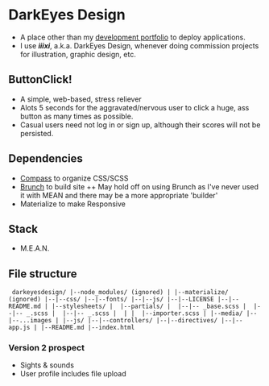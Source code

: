 # DarkEyes Design
+ A place other than my [development portfolio](https://billbunkum.github.io) to deploy applications.
+ I use ***iiixi***, a.k.a. DarkEyes Design, whenever doing commission projects for illustration, graphic design, etc.

## ButtonClick!
+ A simple, web-based, stress reliever
+ Alots 5 seconds for the aggravated/nervous user to click a huge, ass button as many times as possible.
+ Casual users need not log in or sign up, although their scores will not be persisted.

## Dependencies
+ [Compass](http://thesassway.com/beginner/getting-started-with-sass-and-compass) to organize CSS/SCSS
+ [Brunch](http://brunch.io/docs/getting-started) to build site
    ++ May hold off on using Brunch as I've never used it with MEAN and there may be a more appropriate 'builder'
+ Materialize to make Responsive

## Stack
+ M.E.A.N.

## File structure

`
darkeyesdesign/
|--node_modules/ (ignored)
|
|--materialize/ (ignored)
|--|--css/
|--|--fonts/
|--|--js/
|--|--LICENSE
|--|--README.md
|
|--stylesheets/
|  |--partials/
|  |--|-- _base.scss
|  |--|-- _.scss
|  |--|-- _.scss
|  |
|  |--importer.scss
|
|--media/
|--|--...images
|
|--js/
|--|--controllers/
|--|--directives/
|--|--app.js
|
|--README.md
|--index.html`

### Version 2 prospect
+ Sights & sounds
+ User profile includes file upload